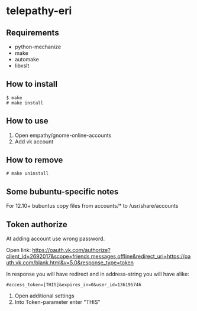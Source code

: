 telepathy-eri
=============

Requirements
------------

* python-mechanize
* make
* automake
* libxslt

How to install
--------------

```
$ make
# make install
```

How to use
----------

1. Open empathy/gnome-online-accounts
2. Add vk account

How to remove
-------------

```
# make uninstall
```

Some bubuntu-specific notes
---------------------------

For 12.10+ bubuntus copy files from accounts/* to /usr/share/accounts

Token authorize
---------------

At adding account use wrong password.

Open link: https://oauth.vk.com/authorize?client_id=2692017&scope=friends,messages,offline&redirect_uri=https://oauth.vk.com/blank.html&v=5.0&response_type=token

In response you will have redirect and in address-string you will have alike:
```
#access_token=[THIS]&expires_in=0&user_id=136195746
```

1. Open additional settings
2. Into Token-parameter enter "THIS"
